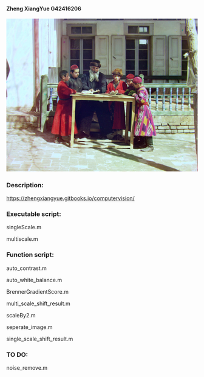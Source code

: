 #### Zheng XiangYue G42416206

![ning1](https://raw.githubusercontent.com/Zhengxiangyue/visionAssignment/master/ImageAlignment/result/colored_multi_scale_new_01861a.jpg)

### Description:

 https://zhengxiangyue.gitbooks.io/computervision/

### Executable script: 

singleScale.m

multiscale.m

### Function script: 

auto_contrast.m

auto_white_balance.m

BrennerGradientScore.m

multi_scale_shift_result.m

scaleBy2.m

seperate_image.m

single_scale_shift_result.m

### TO DO:

noise_remove.m





